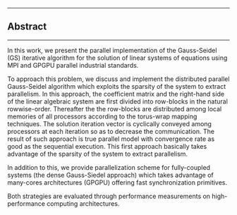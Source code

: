 

-------
## Abstract
-------

<p> In this work, we present the  parallel implementation of the Gauss-Seidel (GS) iterative algorithm for the solution of linear systems of equations  using MPI and GPGPU parallel industrial standards. 
<p> To approach this problem, we discuss and implement the distributed parallel Gauss-Seidel algorithm which exploits the sparsity of the system to extract parallelism. In this approach, the coefficient matrix and the right-hand side of the linear algebraic system are first divided into row-blocks in the natural rowwise-order. Thereafter the the row-blocks are distributed among local memories of all processors according to the torus-wrap mapping techniques. The solution iteration vector is cyclically conveyed among processors at each iteration so as to decrease the communication. The result of such approach is true parallel model with convergence rate as good as the sequential execution. This first approach  basically takes advantage  of the sparsity of the system to extract parallelism. </p>
<p>In addition to this, we   provide  parallelization scheme for fully-coupled systems (the dense Gauss-Siedel approach) which takes advantage of many-cores architectures (GPGPU)  offering fast synchronization primitives. 
</p>

<p> 
Both strategies are evaluated through performance measurements on  high-performance computing architectures.
</p>
</p>
